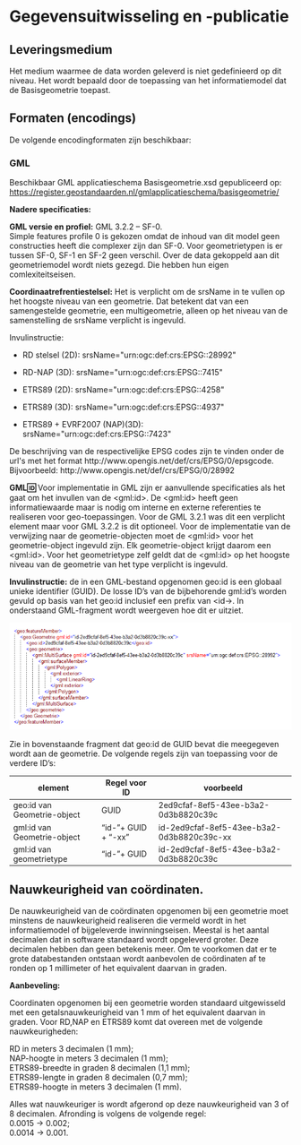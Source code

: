 Gegevensuitwisseling en -publicatie
===================================

Leveringsmedium
---------------

Het medium waarmee de data worden geleverd is niet gedefinieerd op dit niveau. Het wordt bepaald door de toepassing van het informatiemodel dat de Basisgeometrie toepast.

Formaten (encodings)
--------------------

De volgende encodingformaten zijn beschikbaar:

### GML

Beschikbaar GML applicatieschema Basisgeometrie.xsd gepubliceerd op:
https://register.geostandaarden.nl/gmlapplicatieschema/basisgeometrie/

**Nadere specificaties:**

**GML versie en profiel:** GML 3.2.2 – SF-0.  
Simple features profile 0 is gekozen omdat de inhoud van dit model geen
constructies heeft die complexer zijn dan SF-0. Voor geometrietypen is er tussen
SF-0, SF-1 en SF-2 geen verschil. Over de data gekoppeld aan dit geometriemodel
wordt niets gezegd. Die hebben hun eigen comlexiteitseisen.

**Coordinaatrefrentiestelsel:** Het is verplicht om de srsName in te vullen op het hoogste niveau van een geometrie. Dat betekent dat van een samengestelde geometrie, een multigeometrie, alleen op het niveau van de samenstelling de srsName verplicht is ingevuld. 

Invulinstructie:

-   RD stelsel (2D): srsName="urn:ogc:def:crs:EPSG::28992"

-   RD-NAP (3D): srsName="urn:ogc:def:crs:EPSG::7415"

-   ETRS89 (2D): srsName="urn:ogc:def:crs:EPSG::4258"

-   ETRS89 (3D): srsName="urn:ogc:def:crs:EPSG::4937"

-   ETRS89 + EVRF2007 (NAP)(3D): srsName="urn:ogc:def:crs:EPSG::7423"

De beschrijving van de respectivelijke EPSG codes zijn te vinden onder de url's met het format  ht<span>tp://</span>ww<span>w</span>.opengis.net/def/crs/EPSG/0/epsgcode. Bijvoorbeeld: ht<span>tp://</span>ww<span>w</span>.opengis.net/def/crs/EPSG/0/28992

**GML:id:** Voor implementatie in GML zijn er aanvullende specificaties als het
gaat om het invullen van de \<gml:id\>. De \<gml:id\> heeft geen
informatiewaarde maar is nodig om interne en externe referenties te realiseren
voor geo-toepassingen. Voor de GML 3.2.1 was dit een verplicht
element maar voor GML 3.2.2 is dit optioneel. Voor de implementatie van de
verwijzing naar de geometrie-objecten moet de \<gml:id\> voor het
geometrie-object ingevuld zijn. Elk geometrie-object krijgt daarom een
\<gml:id\>. Voor het geometrietype zelf geldt dat de \<gml:id\> op het hoogste
niveau van de geometrie van het type verplicht is ingevuld.

**Invulinstructie:** de in een GML-bestand opgenomen geo:id is een globaal
unieke identifier (GUID). De losse ID’s van de bijbehorende gml:id’s worden
gevuld op basis van het geo:id inclusief een prefix van \<id-\>. In onderstaand GML-fragment wordt weergeven hoe dit er uitziet.

![](media/gmlfragment.png)

Zie in bovenstaande fragment dat geo:id de GUID bevat die meegegeven wordt
aan de geometrie. De volgende regels zijn van toepassing voor de verdere ID’s:

| **element**                 | **Regel voor ID**   | **voorbeeld**                              |
|-----------------------------|---------------------|--------------------------------------------|
| geo:id van Geometrie-object | GUID                | 2ed9cfaf-8ef5-43ee-b3a2-0d3b8820c39c       |
| gml:id van Geometrie-object | “id-”+ GUID + “-xx” | id-2ed9cfaf-8ef5-43ee-b3a2-0d3b8820c39c-xx |
| gml:id van geometrietype    | “id-”+ GUID         | id-2ed9cfaf-8ef5-43ee-b3a2-0d3b8820c39c    |

Nauwkeurigheid van coördinaten.
-------------------------------

De nauwkeurigheid van de coördinaten opgenomen bij een geometrie moet minstens
de nauwkeurigheid realiseren die vermeld wordt in het informatiemodel of
bijgeleverde inwinningseisen. Meestal is het aantal decimalen dat in software
standaard wordt opgeleverd groter. Deze decimalen hebben dan geen betekenis
meer. Om te voorkomen dat er te grote databestanden ontstaan wordt aanbevolen de
coördinaten af te ronden op 1 millimeter of het equivalent daarvan in graden.

**Aanbeveling:**

Coordinaten opgenomen bij een geometrie worden standaard uitgewisseld met een
getalsnauwkeurigheid van 1 mm of het equivalent daarvan in graden. Voor RD,NAP
en ETRS89 komt dat overeen met de volgende nauwkeurigheden:

RD in meters 3 decimalen (1 mm);  
NAP-hoogte in meters 3 decimalen (1 mm);  
ETRS89-breedte in graden 8 decimalen (1,1 mm);  
ETRS89-lengte in graden 8 decimalen (0,7 mm);  
ETRS89-hoogte in meters 3 decimalen (1 mm).

Alles wat nauwkeuriger is wordt afgerond op deze nauwkeurigheid van 3 of 8
decimalen. Afronding is volgens de volgende regel:  
0.0015 -\> 0.002;  
0.0014 -\> 0.001.
